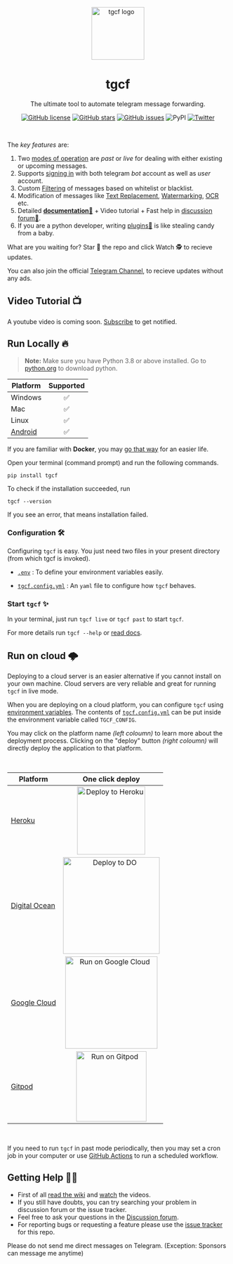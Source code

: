 <!-- markdownlint-disable -->

<p align="center">
<a href = "https://github.com/aahnik/tgcf" > <img src = "https://user-images.githubusercontent.com/66209958/115183360-3fa4d500-a0f9-11eb-9c0f-c5ed03a9ae17.png" alt = "tgcf logo"  width=120> </a>
</p>

<h1 align="center"> tgcf </h1>

<p align="center">
The ultimate tool to automate telegram message forwarding.
</p>

<p align="center"><a href="https://github.com/aahnik/tgcf/blob/main/LICENSE"><img src="https://img.shields.io/github/license/aahnik/tgcf" alt="GitHub license"></a>
<a href="https://github.com/aahnik/tgcf/stargazers"><img src="https://img.shields.io/github/stars/aahnik/tgcf?style=social" alt="GitHub stars"></a>
<a href="https://github.com/aahnik/tgcf/issues"><img src="https://img.shields.io/github/issues/aahnik/tgcf" alt="GitHub issues"></a>
<img src="https://img.shields.io/pypi/v/tgcf" alt="PyPI">
<a href="https://twitter.com/intent/tweet?text=Wow:&amp;url=https%3A%2F%2Fgithub.com%2Faahnik%2Ftgcf"><img src="https://img.shields.io/twitter/url?style=social&amp;url=https%3A%2F%2Fgithub.com%2Faahnik%2Ftgcf" alt="Twitter"></a></p>

<br>

<!-- markdownlint-enable -->

The *key features* are:

1. Two [modes of operation](https://github.com/aahnik/tgcf/wiki/Past-vs-Live-modes-explained)
are _past_ or _live_ for dealing with either existing or upcoming messages.
2. Supports [signing in](https://github.com/aahnik/tgcf/wiki/Signing-in-with-a-bot-or-user-account)
with both telegram _bot_ account as well as _user_ account.
3. Custom [Filtering](https://github.com/aahnik/tgcf/wiki/How-to-use-filters-%3F)
of messages based on whitelist or blacklist.
4. Modification of messages like [Text Replacement](https://github.com/aahnik/tgcf/wiki/Text-Replacement-feature-explained),
[Watermarking](https://github.com/aahnik/tgcf/wiki/How-to-use--watermarking-%3F),
[OCR](https://github.com/aahnik/tgcf/wiki/You-can-do-OCR-!) etc.
5. Detailed **[documentation📖](https://github.com/aahnik/tgcf/wiki)** +
Video tutorial + Fast help in [discussion forum💬](https://github.com/aahnik/tgcf/discussions).
6. If you are a python developer, writing [plugins🔌](https://github.com/aahnik/tgcf/wiki/How-to-write-a-plugin-for-tgcf-%3F)
is like stealing candy from a baby.

What are you waiting for? Star 🌟 the repo and click Watch 🕵 to recieve updates.

You can also join the official [Telegram Channel](https://telegram.me/tg_cf),
to recieve updates without any ads.

<!-- markdownlint-disable -->
## Video Tutorial 📺

A youtube video is coming soon. [Subscribe](https://www.youtube.com/channel/UCcEbN0d8iLTB6ZWBE_IDugg) to get notified.

<!-- markdownlint-enable -->

## Run Locally 🔥

> **Note:** Make sure you have Python 3.8 or above installed.
Go to [python.org](https://python.org) to download python.

| Platform | Supported |
| -------- | :-------: |
| Windows  |     ✅     |
| Mac      |     ✅     |
| Linux    |     ✅     |
| [Android](https://github.com/aahnik/tgcf/wiki/Run-on-Android-using-Termux)  |     ✅     |

If you are familiar with **Docker**, you may [go that way](https://github.com/aahnik/tgcf/wiki/Install-and-run-using-docker)
for an easier life.

Open your terminal (command prompt) and run the following commands.

```shell
pip install tgcf
```

To check if the installation succeeded, run

```shell
tgcf --version
```

If you see an error, that means installation failed.

### Configuration 🛠️

Configuring `tgcf` is easy. You just need two files in your present directory
(from which tgcf is invoked).

- [`.env`](https://github.com/aahnik/tgcf/wiki/Environment-Variables) : To
define your environment variables easily.

- [`tgcf.config.yml`](https://github.com/aahnik/tgcf/wiki/How-to-configure-tgcf-%3F) :
An `yaml` file to configure how `tgcf` behaves.

### Start `tgcf` ✨

In your terminal, just run `tgcf live` or `tgcf past` to start `tgcf`.

For more details run `tgcf --help` or [read docs](https://github.com/aahnik/tgcf/wiki/CLI-Usage).

## Run on cloud 🌩️

Deploying to a cloud server is an easier alternative if you cannot install
on your own machine.
Cloud servers are very reliable and great for running `tgcf` in live mode.

When you are deploying on a cloud platform, you can configure `tgcf`
using [environment variables](https://github.com/aahnik/tgcf/wiki/Environment-Variables).
The contents of [`tgcf.config.yml`](https://github.com/aahnik/tgcf/wiki/How-to-configure-tgcf-%3F)
can be put inside the environment variable called `TGCF_CONFIG`.

You may click on the platform name *(left coloumn)* to learn more about the
deployment process. Clicking on the "deploy" button *(right coloumn)* will
directly deploy the application to that platform.

<!-- markdownlint-disable -->

<br>

| Platform                                                     |                       One click deploy                       |
| ------------------------------------------------------------ | :----------------------------------------------------------: |
| [Heroku](https://github.com/aahnik/tgcf/wiki/Deploy-to-Heroku) | <a href="https://github.com/aahnik/tgcf/wiki/Deploy-to-Heroku">   <img src="https://www.herokucdn.com/deploy/button.svg" alt="Deploy to Heroku" width=155></a> |
| [Digital Ocean](https://github.com/aahnik/tgcf/wiki/Deploy-to-Digital-Ocean) | <a href="https://github.com/aahnik/tgcf/wiki/Deploy-to-Digital-Ocean">  <img src="https://www.deploytodo.com/do-btn-blue.svg" alt="Deploy to DO" width=220></a> |
| [Google Cloud](https://github.com/aahnik/tgcf/wiki/Run-on-Google-Cloud) | <a href="https://github.com/aahnik/tgcf/wiki/Run-on-Google-Cloud"> <img src="https://deploy.cloud.run/button.svg" alt="Run on Google Cloud" width=210></a> |
| [Gitpod](https://github.com/aahnik/tgcf/wiki/Run-for-free-on-Gitpod) | <a href="https://github.com/aahnik/tgcf/wiki/Run-for-free-on-Gitpod">  <img src="https://gitpod.io/button/open-in-gitpod.svg" alt="Run on Gitpod" width=160></a> |

<br>
<!-- markdownlint-enable -->

If you need to run `tgcf` in past mode periodically, then you may set a cron job
in your computer or  use [GitHub Actions](https://github.com/aahnik/tgcf/wiki/Run-tgcf-in-past-mode-periodically)
to run a scheduled workflow.

## Getting Help 💁🏻

- First of all [read the wiki](https://github.com/aahnik/tgcf/wiki)
and [watch](https://www.youtube.com/channel/UCcEbN0d8iLTB6ZWBE_IDugg) the videos.
- If you still have doubts, you can try searching your problem in discussion
forum or the issue tracker.
- Feel free to ask your questions in the [Discussion forum](https://github.com/aahnik/tgcf/discussions/new).
- For reporting bugs or requesting a feature please use the [issue tracker](https://github.com/aahnik/tgcf/issues/new)
for this repo.

Please do not send me direct messages on Telegram.
(Exception: Sponsors can message me anytime)
